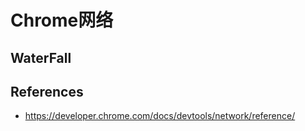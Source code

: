 # Chrome网络



## WaterFall



## References

- https://developer.chrome.com/docs/devtools/network/reference/